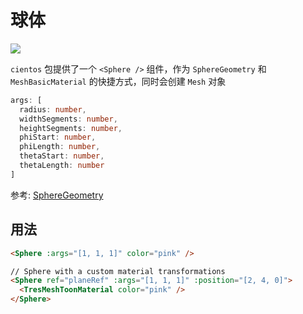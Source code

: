 # 球体 <Badge type="warning" text="^1.6.0" />

![](/cientos/sphere.png)

`cientos` 包提供了一个 `<Sphere />` 组件，作为 `SphereGeometry` 和 `MeshBasicMaterial` 的快捷方式，同时会创建 `Mesh` 对象

```typescript
args: [
  radius: number,
  widthSegments: number,
  heightSegments: number,
  phiStart: number,
  phiLength: number,
  thetaStart: number,
  thetaLength: number
]
```

参考: [SphereGeometry](https://threejs.org/docs/?q=sphere#api/en/geometries/SphereGeometry)

## 用法

```html
<Sphere :args="[1, 1, 1]" color="pink" />

// Sphere with a custom material transformations
<Sphere ref="planeRef" :args="[1, 1, 1]" :position="[2, 4, 0]">
  <TresMeshToonMaterial color="pink" />
</Sphere>
```
